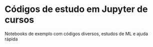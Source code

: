 # Códigos de estudo em Jupyter de cursos
Notebooks de exemplo com códigos diversos, estudos de ML e ajuda rápida
